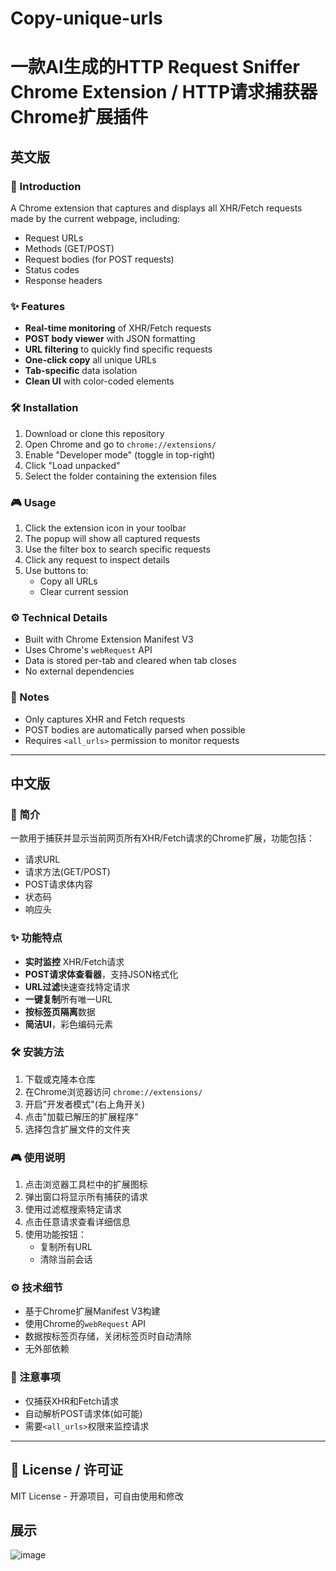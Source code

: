 # Copy-unique-urls
# 一款AI生成的HTTP Request Sniffer Chrome Extension / HTTP请求捕获器 Chrome扩展插件


## 英文版

### 📌 Introduction
A Chrome extension that captures and displays all XHR/Fetch requests made by the current webpage, including:
- Request URLs
- Methods (GET/POST)
- Request bodies (for POST requests)
- Status codes
- Response headers

### ✨ Features
- **Real-time monitoring** of XHR/Fetch requests
- **POST body viewer** with JSON formatting
- **URL filtering** to quickly find specific requests
- **One-click copy** all unique URLs
- **Tab-specific** data isolation
- **Clean UI** with color-coded elements

### 🛠 Installation
1. Download or clone this repository
2. Open Chrome and go to `chrome://extensions/`
3. Enable "Developer mode" (toggle in top-right)
4. Click "Load unpacked" 
5. Select the folder containing the extension files

### 🎮 Usage
1. Click the extension icon in your toolbar
2. The popup will show all captured requests
3. Use the filter box to search specific requests
4. Click any request to inspect details
5. Use buttons to:
   - Copy all URLs
   - Clear current session

### ⚙ Technical Details
- Built with Chrome Extension Manifest V3
- Uses Chrome's `webRequest` API
- Data is stored per-tab and cleared when tab closes
- No external dependencies

### 📝 Notes
- Only captures XHR and Fetch requests
- POST bodies are automatically parsed when possible
- Requires `<all_urls>` permission to monitor requests

---

## 中文版

### 📌 简介
一款用于捕获并显示当前网页所有XHR/Fetch请求的Chrome扩展，功能包括：
- 请求URL
- 请求方法(GET/POST)
- POST请求体内容
- 状态码
- 响应头

### ✨ 功能特点
- **实时监控** XHR/Fetch请求
- **POST请求体查看器**，支持JSON格式化
- **URL过滤**快速查找特定请求
- **一键复制**所有唯一URL
- **按标签页隔离**数据
- **简洁UI**，彩色编码元素

### 🛠 安装方法
1. 下载或克隆本仓库
2. 在Chrome浏览器访问 `chrome://extensions/`
3. 开启"开发者模式"(右上角开关)
4. 点击"加载已解压的扩展程序"
5. 选择包含扩展文件的文件夹

### 🎮 使用说明
1. 点击浏览器工具栏中的扩展图标
2. 弹出窗口将显示所有捕获的请求
3. 使用过滤框搜索特定请求
4. 点击任意请求查看详细信息
5. 使用功能按钮：
   - 复制所有URL
   - 清除当前会话

### ⚙ 技术细节
- 基于Chrome扩展Manifest V3构建
- 使用Chrome的`webRequest` API
- 数据按标签页存储，关闭标签页时自动清除
- 无外部依赖

### 📝 注意事项
- 仅捕获XHR和Fetch请求
- 自动解析POST请求体(如可能)
- 需要`<all_urls>`权限来监控请求

---

## 📜 License / 许可证
MIT License - 开源项目，可自由使用和修改

## 展示
![image](https://github.com/user-attachments/assets/89e9ec81-1582-482a-ae4a-5a4d09d6a74b)

